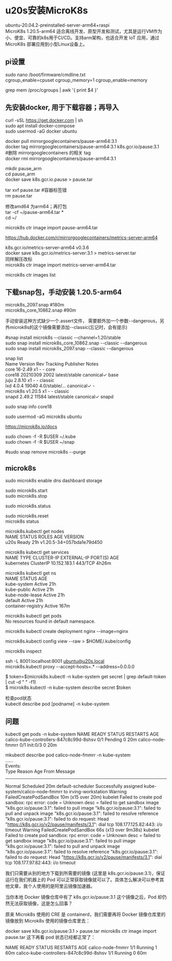 # u20s安装MicroK8s
ubuntu-20.04.2-preinstalled-server-arm64+raspi  
MicroK8s 1.20.5-arm64   适合离线开发、原型开发和测试，尤其是运行VM作为小、便宜、可靠的k8s用于CI/CD。支持arm架构，也适合开发 IoT 应用，通过 MicroK8s 部署应用到小型Linux设备上。  
  
## pi设置
sudo nano /boot/firmware/cmdline.txt  
cgroup_enable=cpuset cgroup_memory=1 cgroup_enable=memory    
   
grep mem /proc/cgroups | awk '{ print $4 }'   

## 先安装docker, 用于下载容器；再导入  
curl -sSL https://get.docker.com | sh   
sudo apt install docker-compose  
sudo usermod -aG docker ubuntu  

docker pull mirrorgooglecontainers/pause-arm64:3.1  
docker tag mirrorgooglecontainers/pause-arm64:3.1 k8s.gcr.io/pause:3.1  
#删除 mirrorgooglecontainers 的相关 tag  
docker rmi mirrorgooglecontainers/pause-arm64:3.1  
  
mkdir pause_arm  
cd pause_arm  
docker save k8s.gcr.io.pause > pause.tar    
  
tar xvf pause.tar    #容器标签错  
rm pause.tar  
  
修改amd64 为arm64；再打包  
tar -cf ~/pause-arm64.tar *  
cd ~/  

microk8s ctr image import pause-arm64.tar   
   

https://hub.docker.com/r/mirrorgooglecontainers/metrics-server-arm64

k8s.gcr.io/metrics-server-arm64      v0.3.6   
docker save k8s.gcr.io/metrics-server:3.1 > metrics-server.tar  
同样解压改标  
microk8s ctr image import metrics-server-arm64.tar  
  
  
microk8s ctr images list
  
## 下载snap包，手动安装  1.20.5-arm64
microk8s_2097.snap                #180m  
microk8s_core_10862.snap           #90m  

手动安装这种方式缺少一个.assert文件， 需要额外加一个参数--dangerous，另外microk8s的这个镜像需要添加--classic(忘记时，会有提示) 
    
#snap install microk8s --classic --channel=1.20/stable  
sudo snap install microk8s_core_10862.snap --classic --dangerous    
sudo snap install microk8s_2097.snap --classic --dangerous   


snap list  
Name      Version   Rev    Tracking       Publisher   Notes    
core      16-2.49   x1     -              -           core    
core18    20210309  2002   latest/stable  canonical✓  base    
juju      2.8.10    x1     -              -           classic   
lxd       4.0.4     19040  4.0/stable/…   canonical✓  -   
microk8s  v1.20.5   x1     -              -           classic   
snapd     2.49.2    11584  latest/stable  canonical✓  snapd   
  
sudo snap info core18    
  
sudo usermod -aG microk8s ubuntu 
  
https://microk8s.io/docs  
  
sudo chown -f -R $USER ~/.kube  
sudo chown -f -R $USER ~/snap  
  
#sudo snap remove microk8s --purge

## microk8s
sudo microk8s enable dns dashboard storage  


sudo microk8s.start  
sudo microk8s.stop  


sudo microk8s.status  

sudo microk8s.reset  
microk8s status  
  

microk8s.kubectl get nodes  
NAME   STATUS   ROLES    AGE   VERSION  
u20s   Ready    <none>   21h   v1.20.5-34+057bda1e79d450   
  
microk8s kubectl get services  
NAME         TYPE        CLUSTER-IP     EXTERNAL-IP   PORT(S)   AGE  
kubernetes   ClusterIP   10.152.183.1   <none>        443/TCP   4h26m  
  
microk8s kubectl get ns  
NAME                 STATUS   AGE  
kube-system          Active   21h  
kube-public          Active   21h  
kube-node-lease      Active   21h  
default              Active   21h  
container-registry   Active   167m  
  
microk8s kubectl get pods  
No resources found in default namespace.  
  
microk8s kubectl create deployment nginx --image=nginx  
  

microk8s.kubectl config view --raw > $HOME/.kube/config  
   
  

microk8s inspect

ssh -L 8001:localhost:8001 ubuntu@u20s.local  
microk8s.kubectl proxy --accept-hosts=.\* --address=0.0.0.0  


$ token=$(microk8s.kubectl -n kube-system get secret | grep default-token | cut -d " " -f1)  
$ microk8s.kubectl -n kube-system describe secret $token  


检查pod状态  
kubectl describe pod  [podname]   -n kube-system 


## 问题
kubectl get pods -n kube-system
NAME                                      READY   STATUS     RESTARTS   AGE
calico-kube-controllers-847c8c99d-8shsv   0/1     Pending    0          20m
calico-node-fmmrr                         0/1     Init:0/3   0          20m

mkubectl describe pod calico-node-fmmrr -n kube-system  
......  
Events:  
  Type     Reason                  Age                   From               Message
  ----     ------                  ----                  ----               -------
  Normal   Scheduled               20m                   default-scheduler  Successfully assigned kube-system/calico-node-fmmrr to irving-workstation
  Warning  FailedCreatePodSandBox  10m (x15 over 20m)    kubelet            Failed to create pod sandbox: rpc error: code = Unknown desc = failed to get sandbox image "k8s.gcr.io/pause:3.1": failed to pull image "k8s.gcr.io/pause:3.1": failed to pull and unpack image "k8s.gcr.io/pause:3.1": failed to resolve reference "k8s.gcr.io/pause:3.1": failed to do request: Head "https://k8s.gcr.io/v2/pause/manifests/3.1": dial tcp 108.177.125.82:443: i/o timeout
  Warning  FailedCreatePodSandBox  66s (x13 over 9m38s)  kubelet            Failed to create pod sandbox: rpc error: code = Unknown desc = failed to get sandbox image "k8s.gcr.io/pause:3.1": failed to pull image "k8s.gcr.io/pause:3.1": failed to pull and unpack image "k8s.gcr.io/pause:3.1": failed to resolve reference "k8s.gcr.io/pause:3.1": failed to do request: Head "https://k8s.gcr.io/v2/pause/manifests/3.1": dial tcp 108.177.97.82:443: i/o timeout


我们只需要从别的地方下载到所需要的镜像 (这里是 k8s.gcr.io/pause:3.1)，保证运行在我们机器上的 Pod 可以正常获取镜像就可以了。具体怎么解决可以参考其他文章，我个人使用的是阿里云镜像加速器。

当你本地 Docker 镜像仓库中有了 k8s.gcr.io/pause:3.1 这个镜像之后，Pod 却仍然无法获取镜像，这是怎么回事？

原来 Microk8s 使用的 CRE 是 containerd，我们需要再将 Docker 镜像仓库里的镜像放到 Microk8s 使用的镜像仓库里去：

docker save k8s.gcr.io/pause:3.1 > pause.tar
microk8s ctr image import pause.tar
这下再看 pod 状态已经都正常了：

NAME                                      READY   STATUS    RESTARTS   AGE
calico-node-fmmrr                         1/1     Running   1          60m
calico-kube-controllers-847c8c99d-8shsv   1/1     Running   0          60m